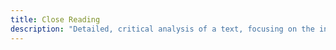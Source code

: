 ```yaml
---
title: Close Reading
description: "Detailed, critical analysis of a text, focusing on the intricacies of language, structure, and meaning within a digital context"
---
```

